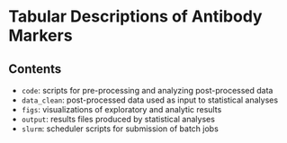 # Tabular Descriptions of Antibody Markers

## Contents

* `code`: scripts for pre-processing and analyzing post-processed data
* `data_clean`: post-processed data used as input to statistical analyses
* `figs`: visualizations of exploratory and analytic results
* `output`: results files produced by statistical analyses
* `slurm`: scheduler scripts for submission of batch jobs

